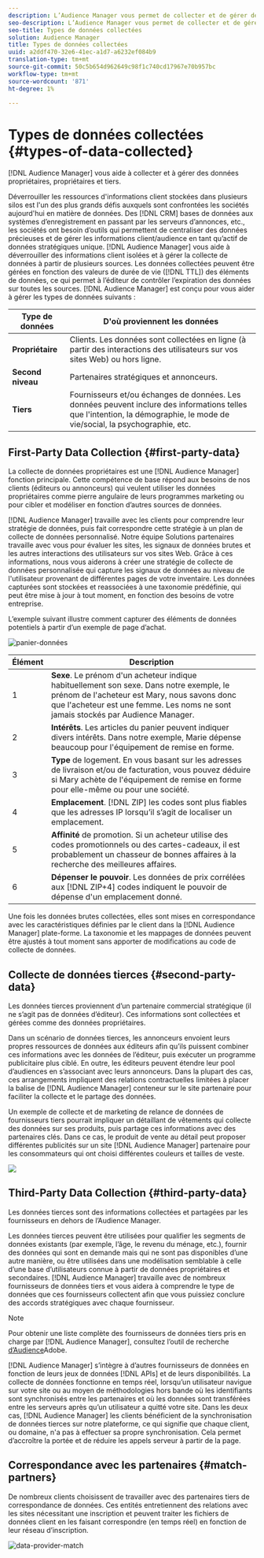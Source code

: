 ```yaml
---
description: L’Audience Manager vous permet de collecter et de gérer des données propriétaires, propriétaires et tiers.
seo-description: L’Audience Manager vous permet de collecter et de gérer des données propriétaires, propriétaires et tiers.
seo-title: Types de données collectées
solution: Audience Manager
title: Types de données collectées
uuid: a2ddf470-32e6-41ec-a1d7-a6232ef084b9
translation-type: tm+mt
source-git-commit: 50c5b654d962649c98f1c740cd17967e70b957bc
workflow-type: tm+mt
source-wordcount: '871'
ht-degree: 1%

---
```



# Types de données collectées {#types-of-data-collected}

[!DNL Audience Manager] vous aide à collecter et à gérer des données propriétaires, propriétaires et tiers.

Déverrouiller les ressources d&#39;informations client stockées dans plusieurs silos est l&#39;un des plus grands défis auxquels sont confrontées les sociétés aujourd&#39;hui en matière de données. Des [!DNL CRM] bases de données aux systèmes d’enregistrement en passant par les serveurs d’annonces, etc., les sociétés ont besoin d’outils qui permettent de centraliser des données précieuses et de gérer les informations client/audience en tant qu’actif de données stratégiques unique. [!DNL Audience Manager] vous aide à déverrouiller des informations client isolées et à gérer la collecte de données à partir de plusieurs sources. Les données collectées peuvent être gérées en fonction des valeurs de durée de vie ([!DNL TTL]) des éléments de données, ce qui permet à l’éditeur de contrôler l’expiration des données sur toutes les sources. [!DNL Audience Manager] est conçu pour vous aider à gérer les types de données suivants :

| Type de données | D&#39;où proviennent les données |
|---|---|
| **Propriétaire** | Clients. Les données sont collectées en ligne (à partir des interactions des utilisateurs sur vos sites Web) ou hors ligne. |
| **Second niveau** | Partenaires stratégiques et annonceurs. |
| **Tiers** | Fournisseurs et/ou échanges de données. Les données peuvent inclure des informations telles que l&#39;intention, la démographie, le mode de vie/social, la psychographie, etc. |

## First-Party Data Collection {#first-party-data}

La collecte de données propriétaires est une [!DNL Audience Manager] fonction principale. Cette compétence de base répond aux besoins de nos clients (éditeurs ou annonceurs) qui veulent utiliser les données propriétaires comme pierre angulaire de leurs programmes marketing ou pour cibler et modéliser en fonction d’autres sources de données.

<!-- 

c_1st_party_data.xml

 -->

[!DNL Audience Manager] travaille avec les clients pour comprendre leur stratégie de données, puis fait correspondre cette stratégie à un plan de collecte de données personnalisé. Notre équipe Solutions partenaires travaille avec vous pour évaluer les sites, les signaux de données brutes et les autres interactions des utilisateurs sur vos sites Web. Grâce à ces informations, nous vous aiderons à créer une stratégie de collecte de données personnalisée qui capture les signaux de données au niveau de l&#39;utilisateur provenant de différentes pages de votre inventaire. Les données capturées sont stockées et reassociées à une taxonomie prédéfinie, qui peut être mise à jour à tout moment, en fonction des besoins de votre entreprise.

L’exemple suivant illustre comment capturer des éléments de données potentiels à partir d’un exemple de page d’achat.

![panier-données](assets/shopping-cart-data.png)

| Élément | Description |
|---|---|
| 1 | **Sexe**. Le prénom d&#39;un acheteur indique habituellement son sexe. Dans notre exemple, le prénom de l&#39;acheteur est Mary, nous savons donc que l&#39;acheteur est une femme. Les noms ne sont jamais stockés par Audience Manager. |
| 2 | **Intérêts**. Les articles du panier peuvent indiquer divers intérêts. Dans notre exemple, Marie dépense beaucoup pour l&#39;équipement de remise en forme. |
| 3 | **Type** de logement. En vous basant sur les adresses de livraison et/ou de facturation, vous pouvez déduire si Mary achète de l&#39;équipement de remise en forme pour elle-même ou pour une société. |
| 4 | **Emplacement**. [!DNL ZIP] les codes sont plus fiables que les adresses IP lorsqu’il s’agit de localiser un emplacement. |
| 5 | **Affinité** de promotion. Si un acheteur utilise des codes promotionnels ou des cartes-cadeaux, il est probablement un chasseur de bonnes affaires à la recherche des meilleures affaires. |
| 6 | **Dépenser le pouvoir**. Les données de prix corrélées aux [!DNL ZIP+4] codes indiquent le pouvoir de dépense d&#39;un emplacement donné. |

Une fois les données brutes collectées, elles sont mises en correspondance avec les caractéristiques définies par le client dans la [!DNL Audience Manager] plate-forme. La taxonomie et les mappages de données peuvent être ajustés à tout moment sans apporter de modifications au code de collecte de données.

## Collecte de données tierces {#second-party-data}

Les données tierces proviennent d’un partenaire commercial stratégique (il ne s’agit pas de données d’éditeur). Ces informations sont collectées et gérées comme des données propriétaires.

<!-- 

c_2nd_party_data.xml

 -->

Dans un scénario de données tierces, les annonceurs envoient leurs propres ressources de données aux éditeurs afin qu’ils puissent combiner ces informations avec les données de l’éditeur, puis exécuter un programme publicitaire plus ciblé. En outre, les éditeurs peuvent étendre leur pool d’audiences en s’associant avec leurs annonceurs. Dans la plupart des cas, ces arrangements impliquent des relations contractuelles limitées à placer la balise de [!DNL Audience Manager] conteneur sur le site partenaire pour faciliter la collecte et le partage des données.

Un exemple de collecte et de marketing de relance de données de fournisseurs tiers pourrait impliquer un détaillant de vêtements qui collecte des données sur ses produits, puis partage ces informations avec des partenaires clés. Dans ce cas, le produit de vente au détail peut proposer différentes publicités sur un site [!DNL Audience Manager] partenaire pour les consommateurs qui ont choisi différentes couleurs et tailles de veste.

![](assets/shopping-cart-traits.png)

## Third-Party Data Collection {#third-party-data}

Les données tierces sont des informations collectées et partagées par les fournisseurs en dehors de l’Audience Manager.

<!-- 

c_3rd_party_data.xml

 -->

Les données tierces peuvent être utilisées pour qualifier les segments de données existants (par exemple, l’âge, le revenu du ménage, etc.), fournir des données qui sont en demande mais qui ne sont pas disponibles d’une autre manière, ou être utilisées dans une modélisation semblable à celle d’une base d’utilisateurs connue à partir de données propriétaires et secondaires. [!DNL Audience Manager] travaille avec de nombreux fournisseurs de données tiers et vous aidera à comprendre le type de données que ces fournisseurs collectent afin que vous puissiez conclure des accords stratégiques avec chaque fournisseur.

>[!NOTE]
>
>Pour obtenir une liste complète des fournisseurs de données tiers pris en charge par [!DNL Audience Manager], consultez l’outil de recherche [d’Audience](https://www.adobe-audience-finder.com/)Adobe.

[!DNL Audience Manager] s’intègre à d’autres fournisseurs de données en fonction de leurs jeux de données [!DNL APIs] et de leurs disponibilités. La collecte de données fonctionne en temps réel, lorsqu’un utilisateur navigue sur votre site ou au moyen de méthodologies hors bande où les identifiants sont synchronisés entre les partenaires et où les données sont transférées entre les serveurs après qu’un utilisateur a quitté votre site. Dans les deux cas, [!DNL Audience Manager] les clients bénéficient de la synchronisation de données tierces sur notre plateforme, ce qui signifie que chaque client, ou domaine, n&#39;a pas à effectuer sa propre synchronisation. Cela permet d’accroître la portée et de réduire les appels serveur à partir de la page.

## Correspondance avec les partenaires {#match-partners}

De nombreux clients choisissent de travailler avec des partenaires tiers de correspondance de données. Ces entités entretiennent des relations avec les sites nécessitant une inscription et peuvent traiter les fichiers de données client en les faisant correspondre (en temps réel) en fonction de leur réseau d’inscription.

![data-provider-match](assets/data-provider-match.png)
